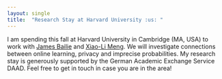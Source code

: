 ```yaml
---
layout: single
title:  "Research Stay at Harvard University :us: "
---
```




I am spending this fall at Harvard University in Cambridge (MA, USA) to work with [James Bailie](https://jameshbailie.github.io/) and [Xiao-Li Meng](https://statistics.fas.harvard.edu/people/xiao-li-meng). We will investigate connections between online learning, privacy and imprecise probabilities. My research stay is generously supported by the German Academic Exchange Service DAAD. Feel free to get in touch in case you are in the area! 
